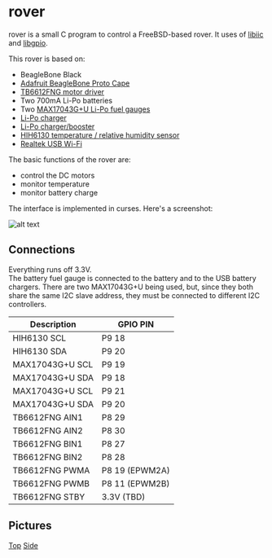 # rover

rover is a small C program to control a FreeBSD-based rover.  It uses 
of [libiic](https://bitbucket.org/rpaulo/libiic) and 
[libgpio](https://bitbucket.org/rpaulo/libgpio).

This rover is based on:

* BeagleBone Black
* [Adafruit BeagleBone Proto Cape](https://www.adafruit.com/products/572)
* [TB6612FNG motor driver](https://www.sparkfun.com/products/9457)
* Two 700mA Li-Po batteries
* Two [MAX17043G+U Li-Po fuel gauges](https://www.sparkfun.com/products/10617)
* [Li-Po charger](https://www.sparkfun.com/products/10401)
* [Li-Po charger/booster](https://www.sparkfun.com/products/11231)
* [HIH6130 temperature / relative humidity sensor](https://www.sparkfun.com/products/11295)
* [Realtek USB Wi-Fi](https://www.adafruit.com/products/814)

The basic functions of the rover are:

* control the DC motors
* monitor temperature
* monitor battery charge

The interface is implemented in curses.  Here's a screenshot:

![alt text](http://people.freebsd.org/~rpaulo/rover_ui.png)

Connections
-----------

Everything runs off 3.3V.  
The battery fuel gauge is connected to the battery and to the USB battery 
chargers.  There are two MAX17043G+U being used, but, since they both 
share the same I2C slave address, they must be connected to different I2C 
controllers.


Description | GPIO PIN
----------- | --------
HIH6130 SCL | P9 18
HIH6130 SDA | P9 20
MAX17043G+U SCL | P9 19
MAX17043G+U SDA | P9 18
MAX17043G+U SCL | P9 21
MAX17043G+U SDA | P9 20
TB6612FNG AIN1 | P8 29
TB6612FNG AIN2 | P8 30
TB6612FNG BIN1 | P8 27
TB6612FNG BIN2 | P8 28
TB6612FNG PWMA | P8 19 (EPWM2A)
TB6612FNG PWMB | P8 11 (EPWM2B)
TB6612FNG STBY | 3.3V (TBD)

Pictures
--------
[Top](http://people.freebsd.org/~rpaulo/fbsd_rover2.JPG)
[Side](http://people.freebsd.org/~rpaulo/fbsd_rover1.JPG)
